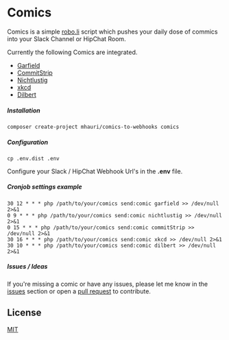 # Comics

Comics is a simple [robo.li](https://robo.li/) script which pushes your daily dose of commics into your Slack Channel or HipChat Room.

Currently the following Comics are integrated.

- [Garfield](https://garfield.com/)
- [CommitStrip](http://www.commitstrip.com/en/)
- [Nichtlustig](http://www.nichtlustig.de/)
- [xkcd](https://www.xkcd.com/)
- [Dilbert](https://www.dilbert.com/)

##### Installation
    composer create-project mhauri/comics-to-webhooks comics

##### Configuration
    cp .env.dist .env

Configure your Slack / HipChat Webhook Url's in the **.env** file.


##### Cronjob settings example
    30 12 * * * php /path/to/your/comics send:comic garfield >> /dev/null 2>&1
    0 9 * * * php /path/to/your/comics send:comic nichtlustig >> /dev/null 2>&1
    0 15 * * * php /path/to/your/comics send:comic commitStrip >> /dev/null 2>&1
    30 16 * * * php /path/to/your/comics send:comic xkcd >> /dev/null 2>&1
    30 10 * * * php /path/to/your/comics send:comic dilbert >> /dev/null 2>&1

##### Issues / Ideas

If you're missing a comic or have any issues, please let me know in the [issues](https://github.com/mhauri/comics/issues/new) section or open a [pull request](https://help.github.com/articles/using-pull-requests) to contribute.


License
-------
[MIT](LICENSE.txt)
